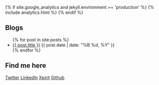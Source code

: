 <head>
{% if site.google_analytics and jekyll.environment == 'production' %}
{% include analytics.html %}
{% endif %}
</head>

## Blogs
<ul class="no-bullets">
  {% for post in site.posts %}
    <li>
      <a href="{{ post.url }}">{{ post.title }}</a> {{ post.date | date: "%B %d, %Y" }}
    </li>
  {% endfor %}
</ul>

## Find me here

[Twitter](https://twitter.com/RikGroenewoud)
[LinkedIn](https://www.linkedin.com/in/rikgroenewoud/)
[Xpirit](https://xpirit.com/team/rik-groenewoud/)
[Github](https://github.com/RikGr)